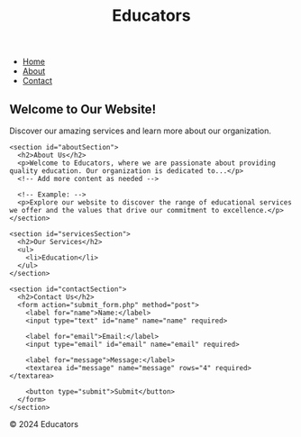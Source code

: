 <!DOCTYPE html>
<html lang="en">
<head>
  <meta charset="UTF-8">
  <meta name="viewport" content="width=device-width, initial-scale=1.0">
  <title>Website Home</title>
  <link rel="stylesheet" href="styles.css">
</head>
<body>
  <header>
    <h1>Educators</h1>
  </header>

  <nav>
    <ul>
      <li><a href="index.html">Home</a></li>
      <li><a href="about.html">About</a></li>
      <li><a href="contact.html">Contact</a></li>
    </ul>
  </nav>

  <main>
    <section id="featuredSection">
      <h2>Welcome to Our Website!</h2>
      <p>Discover our amazing services and learn more about our organization.</p>
    </section>

    <section id="aboutSection">
      <h2>About Us</h2>
      <p>Welcome to Educators, where we are passionate about providing quality education. Our organization is dedicated to...</p>
      <!-- Add more content as needed -->

      <!-- Example: -->
      <p>Explore our website to discover the range of educational services we offer and the values that drive our commitment to excellence.</p>
    </section>

    <section id="servicesSection">
      <h2>Our Services</h2>
      <ul>
        <li>Education</li>
      </ul>
    </section>

    <section id="contactSection">
      <h2>Contact Us</h2>
      <form action="submit_form.php" method="post">
        <label for="name">Name:</label>
        <input type="text" id="name" name="name" required>

        <label for="email">Email:</label>
        <input type="email" id="email" name="email" required>

        <label for="message">Message:</label>
        <textarea id="message" name="message" rows="4" required></textarea>

        <button type="submit">Submit</button>
      </form>
    </section>
  </main>

  <footer>
    &copy; 2024 Educators
  </footer>

  <script src="script.js"></script>
</body>
</html>
